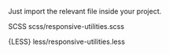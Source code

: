 Just import the relevant file inside your project.

SCSS
scss/responsive-utilities.scss

{LESS}
less/responsive-utilities.less